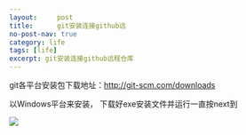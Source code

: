 ```yaml
---
layout:     post
title:      git安装连接github远
no-post-nav: true
category: life
tags: [life]
excerpt: git安装连接github远程仓库
---
```


git各平台安装包下载地址：http://git-scm.com/downloads

以Windows平台来安装， 下载好exe安装文件并运行一直按next到

![](http://www.jiangyl23.github.io/assets/images/2019/life/01.png)


